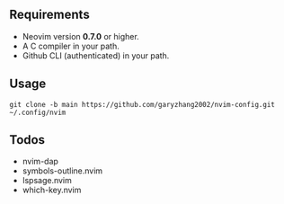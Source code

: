 ## Requirements

+ Neovim version **0.7.0** or higher.
+ A C compiler in your path.
+ Github CLI (authenticated) in your path.

## Usage

``` shell
git clone -b main https://github.com/garyzhang2002/nvim-config.git ~/.config/nvim
```

## Todos

+ nvim-dap
+ symbols-outline.nvim
+ lspsage.nvim
+ which-key.nvim
